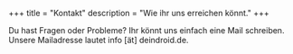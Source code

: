 +++
title = "Kontakt"
description = "Wie ihr uns erreichen könnt."
+++

Du hast Fragen oder Probleme? Ihr könnt uns einfach eine Mail schreiben. Unsere Mailadresse lautet info [ät] deindroid.de.
